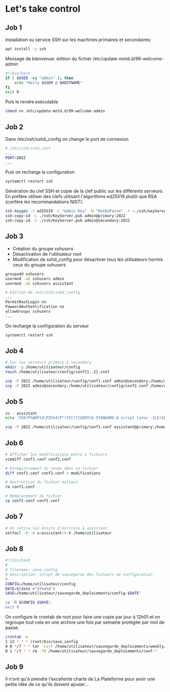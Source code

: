 # Let's take control

## Job 1
Installation su service SSH sur les machines primaires et secondaires:
```bash
apt install -y ssh
```
Message de bienvenue: édition du fichier /etc/update-motd.d/99-welcome-admin

```bash
#!/bin/bash
if [ $USER -eq "admin" ]; then
    echo "Hello $USER @ $HOSTNAME"
fi
exit 0
```
Puis le rendre exécutable
```bash
chmod +x /etc/update-motd.d/99-welcome-admin
```

## Job 2

Dans /etc/ssh/sshd_config on change le port de connexion

```bash
# /etc/ssh/sshd_conf
...
PORT=2022
...
```
Puis on recharge la configuration
```bash
systemctl restart ssh
```

Génération du clef SSH et copie de la clef public sur les différents serveurs.
En préfère utiliser des clefs utilisant l'algorithme ed25519 plutôt que RSA (confère les recommandations NIST).
```bash
ssh-keygen -t ed25519 -C "Admin Key" -N "MotDePasse" -f ~./ssh/keyServer
ssh-copy-id -i ./ssh/KeyServer.pub admin@primary:2022
ssh-copy-id -i ./ssh/KeyServer.pub admin@secondary:2022
```

## Job 3
- Création du groupe *sshusers*
- Désactivation de l'utilisateur *root*
- Modification de sshd_config  pour désactiver tous les utilisateurs hormis ceux du groupe *sshusers*

```bash
groupadd sshusers
usermod -aG sshusers admin
usermod -aG sshusers assistant

# Edition de /etc/ssh/sshd_config
...
PermitRootLogin no
PawwordAuthentification no
allowGroups sshusers
...
```
On recharge la configuration du serveur
```bash
systemctl restart ssh
```

## Job 4
```bash
# Sur les serveurs primary & secondary
mkdir -p /home/utilisateur/config
touch /home/utilisateur/config/conf{1..2}.conf

scp -P 2022 /home/utilisateur/config/conf1.conf admin@secondary:/home/utilisateur/config/.
scp -P 2022 admin@secondary:/home/utilisateur/config/conf2.conf /home/utilisateur/config/.
```

## Job 5
```bash
su - assistant
echo 'X5O!P%@AP[4\PZX54(P^)7CC)7}$ERICA-STANDARD-A script linux -ILE!$H+H* :://' >> /home/utilisateur/config/conf1.conf

scp -P 2022 /home/utilisateur/config/conf1.conf assistant@primary:/home/utilisateur/config/.
```

## Job 6
```bash
# Afficher les modifications entre 2 fichiers
vimdiff conf1.conf conf2.conf

# Enregistrement du rendu dans un fichier
diff conf1.conf conf2.conf > modifications

# Destruction du fichier malsain
rm conf1.conf

# Remplacement du fichier
cp conf2.conf conf1.conf
```

## Job 7
```bash
# On retire les droits d'écriture à assistant
setfacl -R -m u:assistant:r-X /home/utilisateur
```

## Job 8
```bash
#!/bin/bash
#
# filename: save_config
# Description: script de sauvegarde des fichiers de configuration
#
CONFIG=/home/utilisateur/config
DATE=$(date +"%Y%m%d")
SAVE=/home/utilisateur/sauvegarde_deploiements/config-$DATE"

cp -R $CONFIG $SAVE/.
exit 0
```
On configure le crontab de root pour faire une copie par
jour à 12h01 et on regroupe tout cela en une archive une fois
par semaine protégée par mot de passe.
```bash
crontab -e
1 12 * * * /root/bin/save_config
0 0 */7 * * tar -cvjf /home/utilisateur/sauvegarde_deploiements/weekly/conf-$(date +"%Y%m%d").tar.bz2 /home/utilisateur/sauvegarde_deploiements/conf-*
0 1 */7 * * rm -fR /home/utilisateur/sauvegarde_deploiements/conf-*
```

## Job 9
Il n'ont qu'à prendre l'excellente charte de La Plateforme pour avoir une petite idée de ce qu'ils doivent
ajouter...


